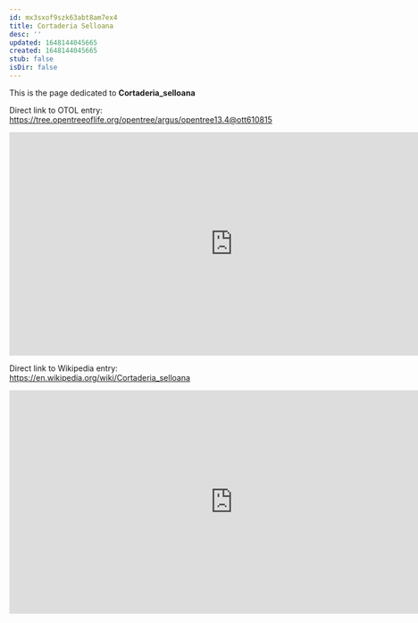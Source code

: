```yaml
---
id: mx3sxof9szk63abt8am7ex4
title: Cortaderia Selloana
desc: ''
updated: 1648144045665
created: 1648144045665
stub: false
isDir: false
---
```

This is the page dedicated to **Cortaderia_selloana**


Direct link to OTOL entry: https://tree.opentreeoflife.org/opentree/argus/opentree13.4@ott610815



<html>
    <body>
    <iframe src="https://tree.opentreeoflife.org/opentree/argus/opentree13.4@ott610815"
    width="800" height="400" frameborder="0" allowfullscreen> </iframe>
    </body>
</html>
    


Direct link to Wikipedia entry: https://en.wikipedia.org/wiki/Cortaderia_selloana



<html>
    <body>
    <iframe src="https://en.wikipedia.org/wiki/Cortaderia_selloana"
    width="800" height="400" frameborder="0" allowfullscreen> </iframe>
    </body>
</html>
    
